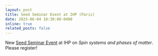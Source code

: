 ```yaml
---
layout: post
title: Seed Seminar Event at IHP (Paris)
date: 2025-06-04 10:30:00-0400
inline: true
related_posts: false
---
```


New <a href="https://indico.math.cnrs.fr/event/14308/"> Seed Seminar Event</a> at IHP on <i>Spin systems and phases of matter</i>. Please register!
